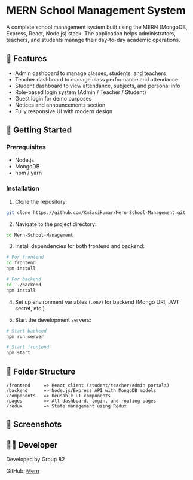 # MERN School Management System

A complete school management system built using the MERN (MongoDB, Express, React, Node.js) stack. The application helps administrators, teachers, and students manage their day-to-day academic operations.

## 🔑 Features

- Admin dashboard to manage classes, students, and teachers
- Teacher dashboard to manage class performance and attendance
- Student dashboard to view attendance, subjects, and personal info
- Role-based login system (Admin / Teacher / Student)
- Guest login for demo purposes
- Notices and announcements section
- Fully responsive UI with modern design

## 🚀 Getting Started

### Prerequisites

- Node.js
- MongoDB
- npm / yarn

### Installation

1. Clone the repository:

```bash
git clone https://github.com/KmSasikumar/Mern-School-Management.git
```

2. Navigate to the project directory:

```bash
cd Mern-School-Management
```

3. Install dependencies for both frontend and backend:

```bash
# For frontend
cd frontend
npm install

# For backend
cd ../backend
npm install
```

4. Set up environment variables (`.env`) for backend (Mongo URI, JWT secret, etc.)

5. Start the development servers:

```bash
# Start backend
npm run server

# Start frontend
npm start
```

## 📂 Folder Structure

```
/frontend     => React client (student/teacher/admin portals)
/backend      => Node.js/Express API with MongoDB models
/components   => Reusable UI components
/pages        => All dashboard, login, and routing pages
/redux        => State management using Redux
```

## 📸 Screenshots


## 🧑‍💻 Developer

Developed by Group 82

GitHub: [Mern](https://github.com/KmSasikumar)

